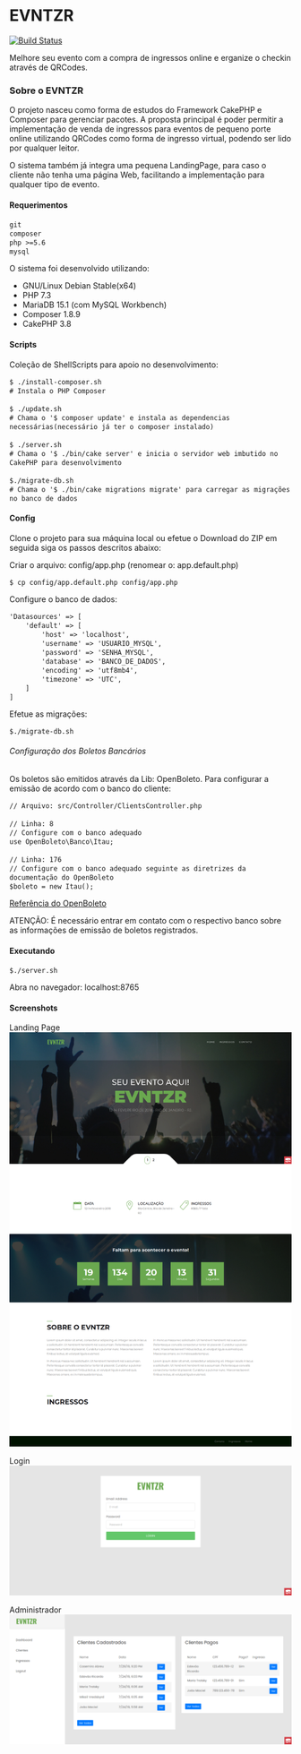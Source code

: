 # EVNTZR
[![Build Status](https://travis-ci.org/gustavokuklinski/evntzr.svg?branch=master)](https://travis-ci.org/gustavokuklinski/evntzr)

Melhore seu evento com a compra de ingressos online e erganize o checkin através de QRCodes.

### Sobre o EVNTZR
O projeto nasceu como forma de estudos do Framework CakePHP e Composer para gerenciar pacotes. A proposta principal
é poder permitir a implementação de venda de ingressos para eventos de pequeno porte online utilizando QRCodes como
forma de ingresso virtual, podendo ser lido por qualquer leitor.

O sistema também já integra uma pequena LandingPage, para caso o cliente não tenha uma página Web, facilitando a implementação
para qualquer tipo de evento.

#### Requerimentos
```
git
composer
php >=5.6
mysql
```
O sistema foi desenvolvido utilizando:
* GNU/Linux Debian Stable(x64)
* PHP 7.3
* MariaDB 15.1 (com MySQL Workbench)
* Composer 1.8.9
* CakePHP 3.8

#### Scripts
Coleção de ShellScripts para apoio no desenvolvimento:
```
$ ./install-composer.sh
# Instala o PHP Composer

$ ./update.sh
# Chama o '$ composer update' e instala as dependencias necessárias(necessário já ter o composer instalado)

$ ./server.sh
# Chama o '$ ./bin/cake server' e inicia o servidor web imbutido no CakePHP para desenvolvimento

$./migrate-db.sh
# Chama o '$ ./bin/cake migrations migrate' para carregar as migrações no banco de dados
```

#### Config
Clone o projeto para sua máquina local ou efetue o Download do ZIP em seguida siga os passos descritos abaixo:

Criar o arquivo: config/app.php (renomear o: app.default.php)
```
$ cp config/app.default.php config/app.php
```

Configure o banco de dados:
```
'Datasources' => [
    'default' => [
        'host' => 'localhost',
        'username' => 'USUARIO_MYSQL',
        'password' => 'SENHA_MYSQL',
        'database' => 'BANCO_DE_DADOS',
        'encoding' => 'utf8mb4',
        'timezone' => 'UTC',
    ]
]
```

Efetue as migrações:
```
$./migrate-db.sh
```

###### Configuração dos Boletos Bancários
Os boletos são emitidos através da Lib: OpenBoleto.
Para configurar a emissão de acordo com o banco do cliente:
```
// Arquivo: src/Controller/ClientsController.php

// Linha: 8
// Configure com o banco adequado
use OpenBoleto\Banco\Itau;

// Linha: 176
// Configure com o banco adequado seguinte as diretrizes da documentação do OpenBoleto
$boleto = new Itau();
```
[Referência do OpenBoleto](https://github.com/openboleto/openboleto)

ATENÇÃO: É necessário entrar em contato com o respectivo banco sobre as informações de emissão de boletos registrados.

#### Executando
```
$./server.sh
```
Abra no navegador: localhost:8765

#### Screenshots
Landing Page
![1](https://github.com/gustavokuklinski/evntzr/raw/master/webroot/img/evntzr-img1.png)

Login
![2](https://github.com/gustavokuklinski/evntzr/raw/master/webroot/img/evntzr-img2.png)

Administrador
![3](https://github.com/gustavokuklinski/evntzr/raw/master/webroot/img/evntzr-img3.png)
